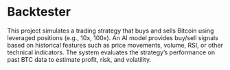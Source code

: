 # Backtester
This project simulates a trading strategy that buys and sells Bitcoin using leveraged positions (e.g., 10x, 100x). An AI model provides buy/sell signals based on historical features such as price movements, volume, RSI, or other technical indicators. The system evaluates the strategy’s performance on past BTC data to estimate profit, risk, and volatility.

